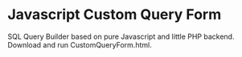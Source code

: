 Javascript Custom Query Form
====================

SQL Query Builder based on pure Javascript and little PHP backend. Download and run CustomQueryForm.html.
